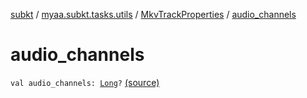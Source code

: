 [subkt](../../index.md) / [myaa.subkt.tasks.utils](../index.md) / [MkvTrackProperties](index.md) / [audio_channels](./audio_channels.md)

# audio_channels

`val audio_channels: `[`Long`](https://kotlinlang.org/api/latest/jvm/stdlib/kotlin/-long/index.html)`?` [(source)](https://github.com/Myaamori/SubKt/blob/0.1.10/src/main/kotlin/myaa/subkt/tasks/utils/mkvmerge.kt#L77)